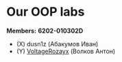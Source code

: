 # Our OOP labs
**Members:**
**6202-010302D**
* (X) dusn1z (Абакумов Иван)
* (Y) [VoltageRozayx](https://github.com/VoltageRozayx) (Волков Антон)
